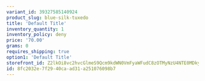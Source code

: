 ```yaml
---
variant_id: 39327585140924
product_slug: blue-silk-tuxedo
title: 'Default Title'
inventory_quantity: 1
inventory_policy: deny
price: '70.00'
grams: 0
requires_shipping: true
option1: 'Default Title'
storefront_id: Z2lkOi8vc2hvcGlmeS9Qcm9kdWN0VmFyaWFudC8zOTMyNzU4NTE0MDkyNA==
id: 8fc2032e-7f29-40ca-ad31-a251076098b7
---
```

